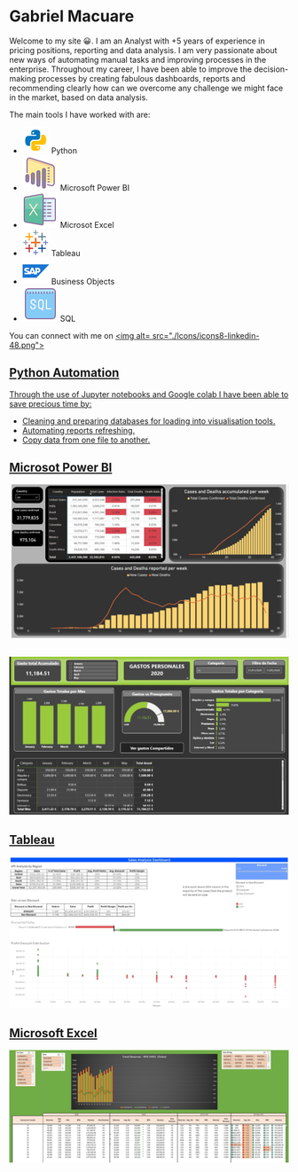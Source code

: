 # **Gabriel Macuare** <br>

Welcome to my site :grinning:. I am an Analyst with +5 years of experience in pricing positions, reporting and data analysis. I am very passionate about new ways of automating manual tasks and improving processes in the enterprise. Throughout my career, I have been able to improve the decision-making processes by creating fabulous dashboards, reports and recommending clearly how can we overcome any challenge we might face in the market, based on data analysis.
  
 The main tools I have worked with are:
 
* ![](./Icons/icons8-python-48.png) Python
* ![](./Icons/icons8-power-bi-64.png) Microsoft Power BI
* ![](./Icons/icons8-microsoft-excel-64.png) Microsot Excel
* ![](./Icons/icons8-tableau-software-48.png) Tableau
* ![](./Icons/icons8-sap-48.png) Business Objects
* ![](./Icons/icons8-sql-64.png) SQL

You can connect with me on <a href="https://www.linkedin.com/in/gabrielmacuare/"> <img alt= src="./Icons/icons8-linkedin-48.png">
  





## Python Automation
Through the use of Jupyter notebooks and Google colab I have been able to save precious time by: 
* Cleaning and preparing databases for loading into visualisation tools.
* Automating reports refreshing.
* Copy data from one file to another.



## Microsot Power BI
![](./Images/COVID%20Power%20BI.jpg) <br><br>

![](./Images/Finance.jpg)



## Tableau 
![](./Images/Discounted_sales_analysis.jpg)

## Microsoft Excel
![](./Images/Excel.jpg)



        
